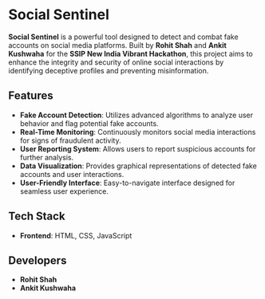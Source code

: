 # Social Sentinel

**Social Sentinel** is a powerful tool designed to detect and combat fake accounts on social media platforms. Built by **Rohit Shah** and **Ankit Kushwaha** for the **SSIP New India Vibrant Hackathon**, this project aims to enhance the integrity and security of online social interactions by identifying deceptive profiles and preventing misinformation.

## Features

- **Fake Account Detection**: Utilizes advanced algorithms to analyze user behavior and flag potential fake accounts.
- **Real-Time Monitoring**: Continuously monitors social media interactions for signs of fraudulent activity.
- **User Reporting System**: Allows users to report suspicious accounts for further analysis.
- **Data Visualization**: Provides graphical representations of detected fake accounts and user interactions.
- **User-Friendly Interface**: Easy-to-navigate interface designed for seamless user experience.

## Tech Stack

- **Frontend**: HTML, CSS, JavaScript

## Developers

- **Rohit Shah**
- **Ankit Kushwaha**
